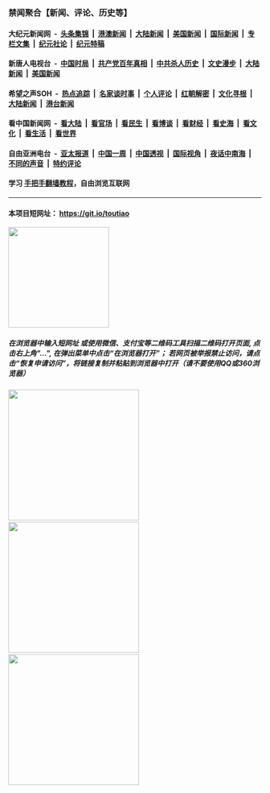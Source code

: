 ### 禁闻聚合【新闻、评论、历史等】

#### 大纪元新闻网 &nbsp;-&nbsp; [头条集锦](indexes/E头条集锦.md?t=03070431) &nbsp;|&nbsp; [港澳新闻](indexes/E港澳新闻.md?t=03070431)  &nbsp;|&nbsp; [大陆新闻](indexes/E大陆新闻.md?t=03070431) &nbsp;|&nbsp; [美国新闻](indexes/E美国新闻.md?t=03070431) &nbsp;|&nbsp; [国际新闻](indexes/E国际新闻.md?t=03070431) &nbsp;|&nbsp; [专栏文集](indexes/E专栏文集.md?t=03070431) &nbsp;|&nbsp; [纪元社论](indexes/E纪元社论.md?t=03070431) &nbsp;|&nbsp; [纪元特稿](indexes/E纪元特稿.md?t=03070431) 

#### 新唐人电视台 &nbsp;-&nbsp; [中国时局](indexes/N中国时局.md?t=03070431) &nbsp;|&nbsp; [共产党百年真相](indexes/N共产党百年真相.md?t=03070431) &nbsp;|&nbsp; [中共杀人历史](indexes/N中共杀人历史.md?t=03070431) &nbsp;|&nbsp; [文史漫步](indexes/N文史漫步.md?t=03070431) &nbsp;|&nbsp; [大陆新闻](indexes/N大陆新闻.md?t=03070431) &nbsp;|&nbsp; [美国新闻](indexes/N美国新闻.md?t=03070431)

#### 希望之声SOH &nbsp;-&nbsp; [热点追踪](indexes/H热点追踪.md?t=03070431) &nbsp;|&nbsp; [名家谈时事](indexes/H名家谈时事.md?t=03070431) &nbsp;|&nbsp; [个人评论](indexes/H个人评论.md?t=03070431)  &nbsp;|&nbsp; [红朝解密](indexes/H红朝解密.md?t=03070431) &nbsp;|&nbsp; [文化寻根](indexes/H文化寻根.md?t=03070431) &nbsp;|&nbsp; [大陆新闻](indexes/H大陆新闻.md?t=03070431) &nbsp;|&nbsp; [港台新闻](indexes/H港台新闻.md?t=03070431)

#### 看中国新闻网 &nbsp;-&nbsp; [看大陆](indexes/S看大陆.md?t=03070431) &nbsp;|&nbsp; [看官场](indexes/S看官场.md?t=03070431) &nbsp;|&nbsp; [看民生](indexes/S看民生.md?t=03070431)  &nbsp;|&nbsp; [看博谈](indexes/S看博谈.md?t=03070431) &nbsp;|&nbsp; [看财经](indexes/S看财经.md?t=03070431) &nbsp;|&nbsp; [看史海](indexes/S看史海.md?t=03070431) &nbsp;|&nbsp; [看文化](indexes/S看文化.md?t=03070431) &nbsp;|&nbsp; [看生活](indexes/S看生活.md?t=03070431) &nbsp;|&nbsp; [看世界](indexes/S看世界.md?t=03070431)

#### 自由亚洲电台 &nbsp;-&nbsp; [亚太报道](indexes/R亚太报道.md?t=03070431) &nbsp;|&nbsp; [中国一周](indexes/R中国一周.md?t=03070431) &nbsp;|&nbsp; [中国透视](indexes/R中国透视.md?t=03070431)  &nbsp;|&nbsp; [国际视角](indexes/R国际视角.md?t=03070431) &nbsp;|&nbsp; [夜话中南海](indexes/R夜话中南海.md?t=03070431) &nbsp;|&nbsp; [不同的声音](indexes/R不同的声音.md?t=03070431) &nbsp;|&nbsp; [特约评论](indexes/R特约评论.md?t=03070431)

#### 学习 [手把手翻墙教程](https://github.com/gfw-breaker/guides/wiki)，自由浏览互联网

----

#### 本项目短网址： https://git.io/toutiao
<img src="https://raw.githubusercontent.com/gfw-breaker/banned-news/master/scripts/img/qr.png" width="200px"/>  

##### 在浏览器中输入短网址 或使用微信、支付宝等二维码工具扫描二维码打开页面, 点击右上角"...", 在弹出菜单中点击“在浏览器打开”； 若网页被举报禁止访问，请点击“恢复申请访问”，将链接复制并粘贴到浏览器中打开（请不要使用QQ或360浏览器）

<img src="https://raw.githubusercontent.com/gfw-breaker/banned-news/master/scripts/img/1.png" width="260px"/> &nbsp; <img src="https://raw.githubusercontent.com/gfw-breaker/banned-news/master/scripts/img/2.png" width="260px"/> &nbsp; <img src="https://raw.githubusercontent.com/gfw-breaker/banned-news/master/scripts/img/3.png" width="260px"/>
